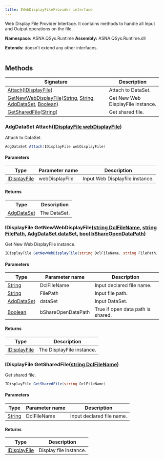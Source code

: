 ```yaml
---
title: IWebDisplayFileProvider interface
---
```


Web Display File Provider Interface. It contains methods to handle all Input and Output operations on the file.

**Namespace:** ASNA.QSys.Runtime
**Assembly:** ASNA.QSys.Runtime.dll

**Extends:** doesn't extend any other interfaces.
<br>
<br>

## Methods

| Signature | Description |
| --- | --- |
| [Attach](#adgdataset-attachidisplayfile-webdisplayfile)([IDisplayFile](/reference/expo/qsys-expo-model/i-display-file.html)) | Attach to DataSet. 
| [GetNewWebDisplayFile](#idisplayfile-getnewwebdisplayfilestring-dclfilename-string-filepath-adgdataset-dataset-bool-bshareopendatapath)([String](https://docs.microsoft.com/en-us/dotnet/api/system.string), [String](https://docs.microsoft.com/en-us/dotnet/api/system.string), [AdgDataSet](/reference/datagate/datagate-client/adg-data-set.html), [Boolean](https://docs.microsoft.com/en-us/dotnet/api/system.boolean)) | Get New Web DisplayFile instance.
| [GetSharedFile](#idisplayfile-getsharedfilestring-dclfilename)([String](https://docs.microsoft.com/en-us/dotnet/api/system.string)) | Get shared file.

### AdgDataSet Attach([IDisplayFile webDisplayFile](/reference/expo/qsys-expo-model/i-display-file.html))

Attach to DataSet. 

```cs
AdgDataSet Attach(IDisplayFile webDisplayFile)
```

#### Parameters

| Type | Parameter name | Description
| --- | --- | ---
| [IDisplayFile](/reference/expo/qsys-expo-model/i-display-file.html) | webDisplayFile | Input Web Displayfile instance.

#### Returns

| Type | Description
| --- | ---
| [AdgDataSet](/reference/datagate/datagate-client/adg-data-set.html) | The DataSet.

### IDisplayFile GetNewWebDisplayFile([string DclFileName](https://learn.microsoft.com/en-us/dotnet/api/system.string?view=net-8.0), [string FilePath](https://learn.microsoft.com/en-us/dotnet/api/system.string?view=net-8.0), [AdgDataSet dataSet](/reference/datagate/datagate-client/adg-data-set.html), [bool bShareOpenDataPath](https://docs.microsoft.com/en-us/dotnet/api/system.boolean))

Get New Web DisplayFile instance.

```cs
IDisplayFile GetNewWebDisplayFile(string DclFileName, string FilePath, AdgDataSet dataSet, bool bShareOpenDataPath)
```

#### Parameters

| Type | Parameter name | Description
| --- | --- | ---
| [String](https://docs.microsoft.com/en-us/dotnet/api/system.string) | DclFileName | Input declared file name.
| [String](https://docs.microsoft.com/en-us/dotnet/api/system.string) | FilePath | Input file path.
| [AdgDataSet](/reference/datagate/datagate-client/adg-data-set.html) | dataSet | Input DataSet.
| [Boolean](https://docs.microsoft.com/en-us/dotnet/api/system.boolean) | bShareOpenDataPath | True if open data path is shared.

#### Returns

| Type | Description
| --- | ---
| [IDisplayFile](/reference/expo/qsys-expo-model/i-display-file.html) | The DisplayFile instance.

### IDisplayFile GetSharedFile([string DclFileName](https://learn.microsoft.com/en-us/dotnet/api/system.string?view=net-8.0))

Get shared file.

```cs
IDisplayFile GetSharedFile(string DclFileName)
```

#### Parameters

| Type | Parameter name | Description
| --- | --- | ---
| [String](https://docs.microsoft.com/en-us/dotnet/api/system.string) | DclFileName | Input declared file name.

#### Returns

| Type | Description
| --- | ---
| [IDisplayFile](/reference/expo/qsys-expo-model/i-display-file.html) | Display file instance.
